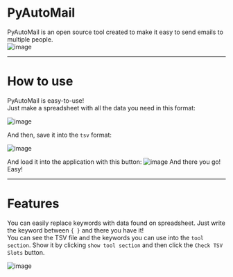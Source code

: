 # PyAutoMail  
PyAutoMail is an open source tool created to make it easy to send emails to multiple people.  
![image](https://user-images.githubusercontent.com/78972830/135732791-28eb237b-e95c-41b7-979e-b01091b54c06.png)  

---

# How to use  
PyAutoMail is easy-to-use!  
Just make a spreadsheet with all the data you need in this format:

![image](https://user-images.githubusercontent.com/78972830/135733243-eab52f4c-38a9-449b-8548-70a61e1a162a.png)
  
And then, save it into the `tsv` format: 

![image](https://user-images.githubusercontent.com/78972830/135733262-bfd7ace6-4fd0-43b6-83bd-78230046af4e.png)


And load it into the application with this button:
![image](https://user-images.githubusercontent.com/78972830/135733067-105a3bba-53a0-4d42-abc2-3c687b236a0f.png)
And there you go! Easy!

---

# Features
You can easily replace keywords with data found on spreadsheet. Just write the keyword between `{ }` and there you have it!  
You can see the TSV file and the keywords you can use into the `tool section`.
Show it by clicking `show tool section` and then click the `Check TSV Slots` button.

![image](https://user-images.githubusercontent.com/78972830/135733439-27c00251-8b26-439c-baf4-d9d5b0c5abaa.png)

